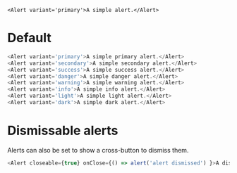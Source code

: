 ```js:playground
<Alert variant='primary'>A simple alert.</Alert>
```

# Default

```js
<Alert variant='primary'>A simple primary alert.</Alert>
<Alert variant='secondary'>A simple secondary alert.</Alert>
<Alert variant='success'>A simple success alert.</Alert>
<Alert variant='danger'>A simple danger alert.</Alert>
<Alert variant='warning'>A simple warning alert.</Alert>
<Alert variant='info'>A simple info alert.</Alert>
<Alert variant='light'>A simple light alert.</Alert>
<Alert variant='dark'>A simple dark alert.</Alert>
```

# Dismissable alerts

Alerts can also be set to show a cross-button to dismiss them.

```js
<Alert closeable={true} onClose={() => alert('alert dismissed') }>A dismissable alert.</Alert>
```

